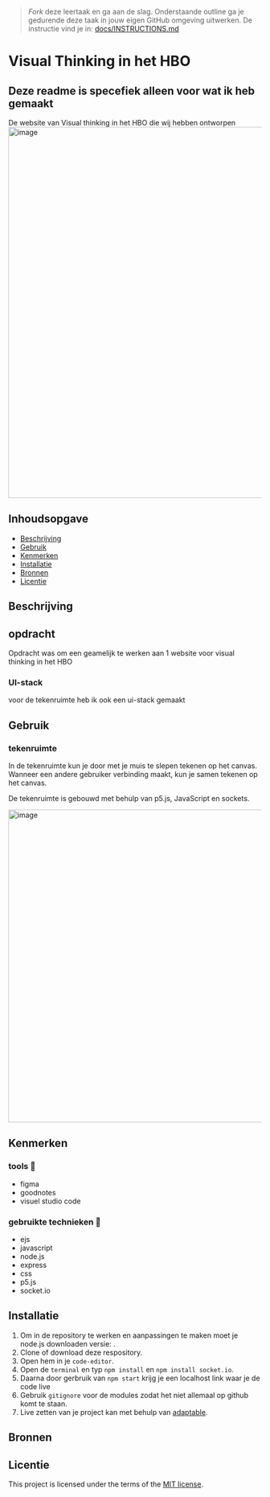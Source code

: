 > _Fork_ deze leertaak en ga aan de slag. Onderstaande outline ga je gedurende deze taak in jouw eigen GitHub omgeving uitwerken. De instructie vind je in: [docs/INSTRUCTIONS.md](docs/INSTRUCTIONS.md)


# Visual Thinking in het HBO
<!-- Geef je project een titel en schrijf in één zin wat het is -->
## Deze readme is specefiek alleen voor wat ik heb gemaakt
De website van Visual thinking in het HBO die  wij hebben ontworpen
<img width="738" alt="image" src="https://github.com/FouadTaissate/connecting-people-realtime-web-app/assets/112857270/3ca616e4-e957-46b7-b5b4-8d6196cfeb4a">


## Inhoudsopgave

  * [Beschrijving](#beschrijving)
  * [Gebruik](#gebruik)
  * [Kenmerken](#kenmerken)
  * [Installatie](#installatie)
  * [Bronnen](#bronnen)
  * [Licentie](#licentie)

## Beschrijving
<!-- Bij Beschrijving staat kort beschreven wat voor project het is en wat je hebt gemaakt -->
<!-- Voeg een mooie poster visual toe 📸 -->
<!-- Voeg een link toe naar Github Pages 🌐-->

## opdracht
Opdracht was om een geamelijk te werken aan 1 website voor visual thinking in het HBO

### UI-stack
voor de tekenruimte heb ik ook een ui-stack gemaakt

## Gebruik
<!-- Bij Gebruik staat de user story, hoe het werkt en wat je er mee kan. -->

### tekenruimte

In de tekenruimte kun je door met je muis te slepen tekenen op het canvas. Wanneer een andere gebruiker verbinding maakt, kun je samen tekenen op het canvas.

De tekenruimte is gebouwd met behulp van p5.js, JavaScript en sockets.

<img width="622" alt="image" src="https://github.com/FouadTaissate/connecting-people-realtime-web-app/assets/112857270/c9cd9093-1dec-4dac-9edc-e044dffd1831">


## Kenmerken
<!-- Bij Kenmerken staat welke technieken zijn gebruikt en hoe. Wat is de HTML structuur? Wat zijn de belangrijkste dingen in CSS? Wat is er met JS gedaan en hoe? Misschien heb je iets met NodeJS gedaan, of heb je een framwork of library gebruikt? -->

### tools 🍔
- figma
- goodnotes
- visuel studio code

### gebruikte technieken 🍟
- ejs
- javascript
- node.js
- express
- css
- p5.js
- socket.io

## Installatie
<!-- Bij Instalatie staat hoe een andere developer aan jouw repo kan werken -->

1. Om in de repository te werken en aanpassingen te maken moet je node.js downloaden versie: .
2. Clone of download deze respository.
3. Open hem in je `code-editor`.
4. Open de `terminal` en typ `npm install` en `npm install socket.io`.
5. Daarna door gerbruik van `npm start` krijg je een localhost link waar je de code live 
6. Gebruik `gitignore` voor de modules zodat het niet allemaal op github komt te staan.
7. Live zetten van je project kan met behulp van [adaptable](https://adaptable.io/).

## Bronnen

## Licentie

This project is licensed under the terms of the [MIT license](./LICENSE).
